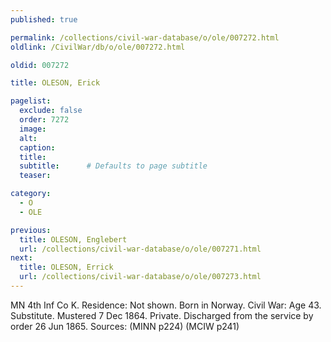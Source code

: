 ```yaml
---
published: true

permalink: /collections/civil-war-database/o/ole/007272.html
oldlink: /CivilWar/db/o/ole/007272.html

oldid: 007272

title: OLESON, Erick

pagelist:
  exclude: false
  order: 7272
  image: 
  alt:
  caption:
  title:
  subtitle:      # Defaults to page subtitle
  teaser:

category: 
  - O 
  - OLE

previous:
  title: OLESON, Englebert
  url: /collections/civil-war-database/o/ole/007271.html  
next:
  title: OLESON, Errick
  url: /collections/civil-war-database/o/ole/007273.html   
---
```

MN 4th Inf Co K. Residence: Not shown. Born in Norway. Civil War: Age 43. Substitute. Mustered 7 Dec 1864. Private. Discharged from the service by order 26 Jun 1865. Sources: (MINN p224) (MCIW p241)